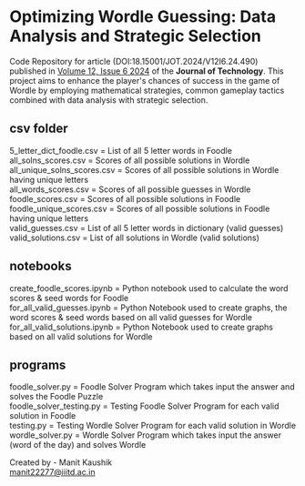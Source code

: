 # Optimizing Wordle Guessing: Data Analysis and Strategic Selection

Code Repository for article (DOI:18.15001/JOT.2024/V12I6.24.490) published in [Volume 12, Issue 6 2024](https://journaloftechnology.org/volume-12-issue-6-2024/) of the **Journal of Technology**. This project aims to enhance the player's chances of success in the game of Wordle by employing mathematical strategies, common gameplay tactics combined with data analysis with strategic selection.


## csv folder 
5_letter_dict_foodle.csv = List of all 5 letter words in Foodle  
all_solns_scores.csv = Scores of all possible solutions in Wordle  
all_unique_solns_scores.csv = Scores of all possible solutions in Wordle having unique letters  
all_words_scores.csv = Scores of all possible guesses in Wordle  
foodle_scores.csv = Scores of all possible solutions in Foodle  
foodle_unique_scores.csv = Scores of all possible solutions in Foodle having unique letters  
valid_guesses.csv = List of all 5 letter words in dictionary (valid guesses)  
valid_solutions.csv = List of all solutions in Wordle (valid solutions)  

## notebooks
create_foodle_scores.ipynb = Python notebook used to calculate the word scores & seed words for Foodle  
for_all_valid_guesses.ipynb = Python Notebook used to create graphs, the word scores & seed words based on all valid guesses for Wordle  
for_all_valid_solutions.ipynb = Python Notebook used to create graphs based on all valid solutions for Wordle  

## programs
foodle_solver.py = Foodle Solver Program which takes input the answer and solves the Foodle Puzzle  
foodle_solver_testing.py = Testing Foodle Solver Program for each valid solution in Foodle  
testing.py = Testing Wordle Solver Program for each valid solution in Wordle  
wordle_solver.py = Wordle Solver Program which takes input the answer (word of the day) and solves Wordle  

Created by - 
Manit Kaushik  
manit22277@iiitd.ac.in  
